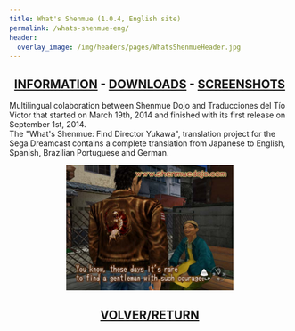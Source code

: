 ```yaml
---
title: What's Shenmue (1.0.4, English site)
permalink: /whats-shenmue-eng/
header:
  overlay_image: /img/headers/pages/WhatsShenmueHeader.jpg
---
```

<h2 style="text-align: center;"><strong><a href="/whats-shenmue-eng/information/">INFORMATION</a> - <a href="/whats-shenmue-eng/download/">DOWNLOADS</a> - <a href="/whats-shenmue-eng/screenshots/">SCREENSHOTS</a></strong></h2>

Multilingual colaboration between Shenmue Dojo and Traducciones del Tío Victor that 
started on March 19th, 2014 and finished with its first release on September 1st, 2014.  
The "What's Shenmue: Find Director Yukawa", translation project for the Sega Dreamcast 
contains a complete translation from Japanese to English, Spanish, Brazilian Portuguese 
and German.

<center><img src="/img/2014/09/WhatsShenmueEN-20140622-04.jpg" width="300" height="225" /></center>

<h2 style="text-align: center;"><strong><a href="/whats-shenmue/">VOLVER/RETURN</a></strong></h2>
